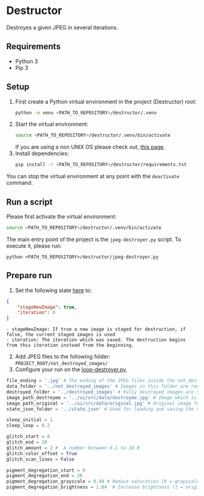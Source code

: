 # Destructor
Destroyes a given JPEG in several iterations.

## Requirements
- Python 3
- Pip 3

## Setup
1. First create a Python virtual environment in the project (Destructor) root:
    ```bash
    python -m venv <PATH_TO_REPOSITORY>/destructor/.venv
    ```
2. Start the virtual environment:
    ```bash
    source <PATH_TO_REPOSITORY>/destructor/.venv/bin/activate
    ```
    If you are using a non UNIX OS please check out, [this page](https://docs.python.org/3/library/venv.html).
3. Install dependencies:
    ```bash
    pip install -r <PATH_TO_REPOSITORY>/destructor/requirements.txt 
    ```

You can stop the virtual environment at any point with the `deactivate` command.

## Run a script
Please first activate the virtual environment:
```bash
source <PATH_TO_REPOSITORY>/destructor/.venv/bin/activate
```

The main entry point of the project is the `jpeg-destroyer.py` script. To execute it, please run:
```
python <PATH_TO_REPOSITORY>/destructor/jpeg-destroyer.py
```

## Prepare run
1. Set the following state [here](../state.json) to:
```json
{
    "stageNewImage": true,
    "iteration": 0
}
```
    - stageNewImage: If true a new image is staged for destruction, if false, the current staged images is used
    - iteration: The iteration which was saved. The destruction begins from this iteration instead from the beginning.
2. Add JPEG files to the following folder: `PROJECT_ROOT/not_destroyed_images/`
3. Configure your run on the [loop-destroyer.py](./loop-destroyer.py).
```python
file_ending = '.jpg' # The ending of the JPEG files inside the not_destroyed_images folder
data_folder = '../not_destroyed_images' # Images in this folder are randomly destroyed
destroyed_folder = '../destroyed_images' # Fully destroyed images are stored here
image_path_destroyme = '../ui/src/data/destroyme.jpg' # Image which is currently getting destroyed
image_path_original = '../ui/src/data/original.jpg' # Original image for calculating the diff
state_json_folder = '../state.json' # Used for loading and saving the current state

sleep_initial = 1
sleep_loop = 0.2

glitch_start = 0
glitch_end = 20
glitch_amount = 2 #  A number between 0.1 to 10.0
glitch_color_offset = True
glitch_scan_lines = False

pigment_degregation_start = 0
pigment_degregation_end = 20
pigment_degregation_grayscale = 0.94 # Reduce saturation (0 = grayscale, 1 = original color)
pigment_degregation_brightness = 1.04  # Increase brightness (1 = original, >1 = brighter)
```